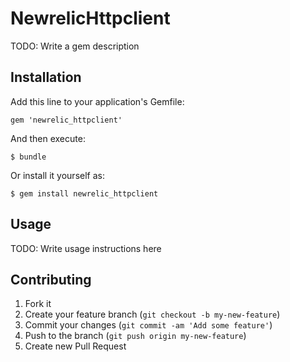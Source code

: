 # NewrelicHttpclient

TODO: Write a gem description

## Installation

Add this line to your application's Gemfile:

    gem 'newrelic_httpclient'

And then execute:

    $ bundle

Or install it yourself as:

    $ gem install newrelic_httpclient

## Usage

TODO: Write usage instructions here

## Contributing

1. Fork it
2. Create your feature branch (`git checkout -b my-new-feature`)
3. Commit your changes (`git commit -am 'Add some feature'`)
4. Push to the branch (`git push origin my-new-feature`)
5. Create new Pull Request
